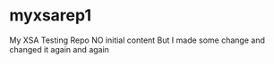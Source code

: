 # myxsarep1
My XSA Testing Repo
NO initial content
But I made some change
and changed it again
and again
